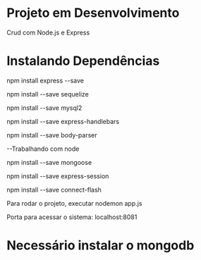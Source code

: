 <h1>Projeto em Desenvolvimento</h1>
<p>Crud com Node.js e Express</p>
<h1>Instalando Dependências</h1>
<p>npm install express --save</p>

<p>npm install --save sequelize</p>

<p>npm install --save mysql2</p>

<p>npm install --save express-handlebars</p>

<p>npm install --save  body-parser</p>

<p>--Trabalhando com node</p>

<p>npm install --save mongoose</p>

<p>npm install --save express-session</p>

<p>npm install --save connect-flash</p>
<p>Para rodar o projeto, executar nodemon app.js</p>
<p>Porta para acessar o sistema: localhost:8081</p>
<h1>Necessário instalar o mongodb</h1>
